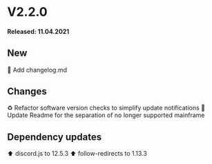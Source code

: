 # V2.2.0
#### Released: 11.04.2021

## New
:memo: Add changelog.md

## Changes
:recycle: Refactor software version checks to simplify update notifications
:memo: Update Readme for the separation of no longer supported mainframe

## Dependency updates
:arrow_up: discord.js to 12.5.3
:arrow_up: follow-redirects to 1.13.3
